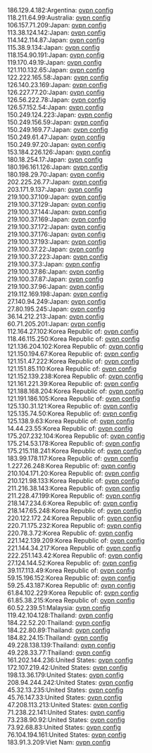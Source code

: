 186.129.4.182:Argentina: [ovpn config](vpn/186_129_4_182.ovpn)  
118.211.64.99:Australia: [ovpn config](vpn/118_211_64_99.ovpn)  
106.157.71.209:Japan: [ovpn config](vpn/106_157_71_209.ovpn)  
113.38.124.142:Japan: [ovpn config](vpn/113_38_124_142.ovpn)  
114.142.114.87:Japan: [ovpn config](vpn/114_142_114_87.ovpn)  
115.38.9.134:Japan: [ovpn config](vpn/115_38_9_134.ovpn)  
118.154.90.191:Japan: [ovpn config](vpn/118_154_90_191.ovpn)  
119.170.49.19:Japan: [ovpn config](vpn/119_170_49_19.ovpn)  
121.110.132.65:Japan: [ovpn config](vpn/121_110_132_65.ovpn)  
122.222.165.58:Japan: [ovpn config](vpn/122_222_165_58.ovpn)  
126.140.23.169:Japan: [ovpn config](vpn/126_140_23_169.ovpn)  
126.227.77.20:Japan: [ovpn config](vpn/126_227_77_20.ovpn)  
126.56.222.78:Japan: [ovpn config](vpn/126_56_222_78.ovpn)  
126.57.152.54:Japan: [ovpn config](vpn/126_57_152_54.ovpn)  
150.249.124.223:Japan: [ovpn config](vpn/150_249_124_223.ovpn)  
150.249.156.59:Japan: [ovpn config](vpn/150_249_156_59.ovpn)  
150.249.169.77:Japan: [ovpn config](vpn/150_249_169_77.ovpn)  
150.249.61.47:Japan: [ovpn config](vpn/150_249_61_47.ovpn)  
150.249.97.20:Japan: [ovpn config](vpn/150_249_97_20.ovpn)  
153.184.226.126:Japan: [ovpn config](vpn/153_184_226_126.ovpn)  
180.18.254.17:Japan: [ovpn config](vpn/180_18_254_17.ovpn)  
180.196.161.126:Japan: [ovpn config](vpn/180_196_161_126.ovpn)  
180.198.29.70:Japan: [ovpn config](vpn/180_198_29_70.ovpn)  
202.225.26.77:Japan: [ovpn config](vpn/202_225_26_77.ovpn)  
203.171.9.137:Japan: [ovpn config](vpn/203_171_9_137.ovpn)  
219.100.37.109:Japan: [ovpn config](vpn/219_100_37_109.ovpn)  
219.100.37.129:Japan: [ovpn config](vpn/219_100_37_129.ovpn)  
219.100.37.144:Japan: [ovpn config](vpn/219_100_37_144.ovpn)  
219.100.37.169:Japan: [ovpn config](vpn/219_100_37_169.ovpn)  
219.100.37.172:Japan: [ovpn config](vpn/219_100_37_172.ovpn)  
219.100.37.176:Japan: [ovpn config](vpn/219_100_37_176.ovpn)  
219.100.37.193:Japan: [ovpn config](vpn/219_100_37_193.ovpn)  
219.100.37.22:Japan: [ovpn config](vpn/219_100_37_22.ovpn)  
219.100.37.223:Japan: [ovpn config](vpn/219_100_37_223.ovpn)  
219.100.37.3:Japan: [ovpn config](vpn/219_100_37_3.ovpn)  
219.100.37.86:Japan: [ovpn config](vpn/219_100_37_86.ovpn)  
219.100.37.87:Japan: [ovpn config](vpn/219_100_37_87.ovpn)  
219.100.37.96:Japan: [ovpn config](vpn/219_100_37_96.ovpn)  
219.112.169.198:Japan: [ovpn config](vpn/219_112_169_198.ovpn)  
27.140.94.249:Japan: [ovpn config](vpn/27_140_94_249.ovpn)  
27.80.195.245:Japan: [ovpn config](vpn/27_80_195_245.ovpn)  
36.14.212.213:Japan: [ovpn config](vpn/36_14_212_213.ovpn)  
60.71.205.201:Japan: [ovpn config](vpn/60_71_205_201.ovpn)  
112.164.27.102:Korea Republic of: [ovpn config](vpn/112_164_27_102.ovpn)  
118.46.115.250:Korea Republic of: [ovpn config](vpn/118_46_115_250.ovpn)  
121.136.204.102:Korea Republic of: [ovpn config](vpn/121_136_204_102.ovpn)  
121.150.194.67:Korea Republic of: [ovpn config](vpn/121_150_194_67.ovpn)  
121.151.47.222:Korea Republic of: [ovpn config](vpn/121_151_47_222.ovpn)  
121.151.85.110:Korea Republic of: [ovpn config](vpn/121_151_85_110.ovpn)  
121.152.139.238:Korea Republic of: [ovpn config](vpn/121_152_139_238.ovpn)  
121.161.221.39:Korea Republic of: [ovpn config](vpn/121_161_221_39.ovpn)  
121.188.168.204:Korea Republic of: [ovpn config](vpn/121_188_168_204.ovpn)  
121.191.186.105:Korea Republic of: [ovpn config](vpn/121_191_186_105.ovpn)  
125.130.31.121:Korea Republic of: [ovpn config](vpn/125_130_31_121.ovpn)  
125.135.74.50:Korea Republic of: [ovpn config](vpn/125_135_74_50.ovpn)  
125.138.9.63:Korea Republic of: [ovpn config](vpn/125_138_9_63.ovpn)  
14.44.23.55:Korea Republic of: [ovpn config](vpn/14_44_23_55.ovpn)  
175.207.232.104:Korea Republic of: [ovpn config](vpn/175_207_232_104.ovpn)  
175.214.53.178:Korea Republic of: [ovpn config](vpn/175_214_53_178.ovpn)  
175.215.118.241:Korea Republic of: [ovpn config](vpn/175_215_118_241.ovpn)  
183.99.178.117:Korea Republic of: [ovpn config](vpn/183_99_178_117.ovpn)  
1.227.26.248:Korea Republic of: [ovpn config](vpn/1_227_26_248.ovpn)  
210.104.171.20:Korea Republic of: [ovpn config](vpn/210_104_171_20.ovpn)  
210.121.98.133:Korea Republic of: [ovpn config](vpn/210_121_98_133.ovpn)  
211.216.38.143:Korea Republic of: [ovpn config](vpn/211_216_38_143.ovpn)  
211.228.47.199:Korea Republic of: [ovpn config](vpn/211_228_47_199.ovpn)  
218.147.234.6:Korea Republic of: [ovpn config](vpn/218_147_234_6.ovpn)  
218.147.65.248:Korea Republic of: [ovpn config](vpn/218_147_65_248.ovpn)  
220.122.172.24:Korea Republic of: [ovpn config](vpn/220_122_172_24.ovpn)  
220.71.175.232:Korea Republic of: [ovpn config](vpn/220_71_175_232.ovpn)  
220.78.3.72:Korea Republic of: [ovpn config](vpn/220_78_3_72.ovpn)  
221.142.139.209:Korea Republic of: [ovpn config](vpn/221_142_139_209.ovpn)  
221.144.34.217:Korea Republic of: [ovpn config](vpn/221_144_34_217.ovpn)  
222.251.143.42:Korea Republic of: [ovpn config](vpn/222_251_143_42.ovpn)  
27.124.144.52:Korea Republic of: [ovpn config](vpn/27_124_144_52.ovpn)  
39.117.113.49:Korea Republic of: [ovpn config](vpn/39_117_113_49.ovpn)  
59.15.196.152:Korea Republic of: [ovpn config](vpn/59_15_196_152.ovpn)  
59.25.43.187:Korea Republic of: [ovpn config](vpn/59_25_43_187.ovpn)  
61.84.102.229:Korea Republic of: [ovpn config](vpn/61_84_102_229.ovpn)  
61.85.38.215:Korea Republic of: [ovpn config](vpn/61_85_38_215.ovpn)  
60.52.239.51:Malaysia: [ovpn config](vpn/60_52_239_51.ovpn)  
119.42.104.128:Thailand: [ovpn config](vpn/119_42_104_128.ovpn)  
184.22.52.20:Thailand: [ovpn config](vpn/184_22_52_20.ovpn)  
184.22.80.89:Thailand: [ovpn config](vpn/184_22_80_89.ovpn)  
184.82.24.15:Thailand: [ovpn config](vpn/184_82_24_15.ovpn)  
49.228.138.139:Thailand: [ovpn config](vpn/49_228_138_139.ovpn)  
49.228.33.77:Thailand: [ovpn config](vpn/49_228_33_77.ovpn)  
161.202.144.236:United States: [ovpn config](vpn/161_202_144_236.ovpn)  
172.107.219.42:United States: [ovpn config](vpn/172_107_219_42.ovpn)  
198.13.36.179:United States: [ovpn config](vpn/198_13_36_179.ovpn)  
208.94.244.242:United States: [ovpn config](vpn/208_94_244_242.ovpn)  
45.32.13.235:United States: [ovpn config](vpn/45_32_13_235.ovpn)  
45.76.147.33:United States: [ovpn config](vpn/45_76_147_33.ovpn)  
47.208.113.213:United States: [ovpn config](vpn/47_208_113_213.ovpn)  
71.238.22.141:United States: [ovpn config](vpn/71_238_22_141.ovpn)  
73.238.90.92:United States: [ovpn config](vpn/73_238_90_92.ovpn)  
73.92.68.83:United States: [ovpn config](vpn/73_92_68_83.ovpn)  
76.104.194.161:United States: [ovpn config](vpn/76_104_194_161.ovpn)  
183.91.3.209:Viet Nam: [ovpn config](vpn/183_91_3_209.ovpn)  
